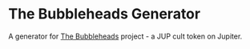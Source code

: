 # The Bubbleheads Generator

A generator for [The Bubbleheads](https://x.com/TheBubble_Heads) project - a JUP cult token on Jupiter.
